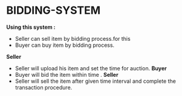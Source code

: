 # BIDDING-SYSTEM

**Using this system :**
* Seller can sell  item by bidding process.for this 
* Buyer can buy item by bidding process.

**Seller**
* Seller will upload his item and set the time for auction.
**Buyer**
* Buyer will bid the item within time .
**Seller**
* Seller will sell the item after given time interval and complete the transaction procedure.
